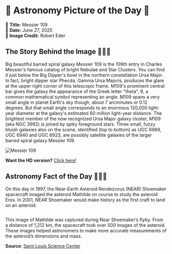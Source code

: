# 🌌 Astronomy Picture of the Day 🌌
🔭 **Title:** Messier 109  
📅 **Date:** June 27, 2025  
📸 **Image Credit:** Robert Eder  

## The Story Behind the Image 🧑‍🚀🔭
Big beautiful barred spiral galaxy Messier 109 is the 109th entry in Charles Messier's famous catalog of bright Nebulae and Star Clusters. You can find it just below the Big Dipper's bowl in the northern constellation Ursa Major. In fact, bright dipper star Phecda, Gamma Ursa Majoris, produces the glare at the upper right corner of this telescopic frame. M109's prominent central bar gives the galaxy the appearance of the Greek letter "theta", θ, a common mathematical symbol representing an angle. M109 spans a very small angle in planet Earth's sky though, about 7 arcminutes or 0.12 degrees. But that small angle corresponds to an enormous 120,000 light-year diameter at the galaxy's estimated 60 million light-year distance. The brightest member of the now recognized Ursa Major galaxy cluster, M109 (aka NGC 3992) is joined by spiky foreground stars. Three small, fuzzy bluish galaxies also on the scene, identified (top to bottom) as UGC 6969, UGC 6940 and UGC 6923, are possibly satellite galaxies of the larger barred spiral galaxy Messier 109.

![Messier 109](https://apod.nasa.gov/apod/image/2506/M109_Robert_Eder1024.jpg)

**Want the HD version?** [Click here!](https://apod.nasa.gov/apod/image/2506/M109_Robert_Eder.jpg)

## Astronomy Fact of the Day 👩‍🚀🚀 
<p>On this day in 1997, the Near-Earth Asteroid Rendezvous (NEAR) Shoemaker spacecraft imaged the asteroid Mathilde on course to study the asteroid Eros. In 2001, NEAR Shoemaker would make history as the first craft to land on an asteroid.</p>
<p><img src="https://www.slsc.org/wp-content/uploads/2025/06/jun-27.jpg" alt=""/></p>
<p>This image of Mathilde was captured during Near Shoemaker’s flyby. From a distance of 1,212 km, the spacecraft took over 500 images of the asteroid. These images helped astronomers to make more accurate measurements of the asteroid’s dimensions and mass.</p>

**Source**: [Saint Louis Science Center](https://www.slsc.org/astronomy-fact-of-the-day-june-27-2025/)
